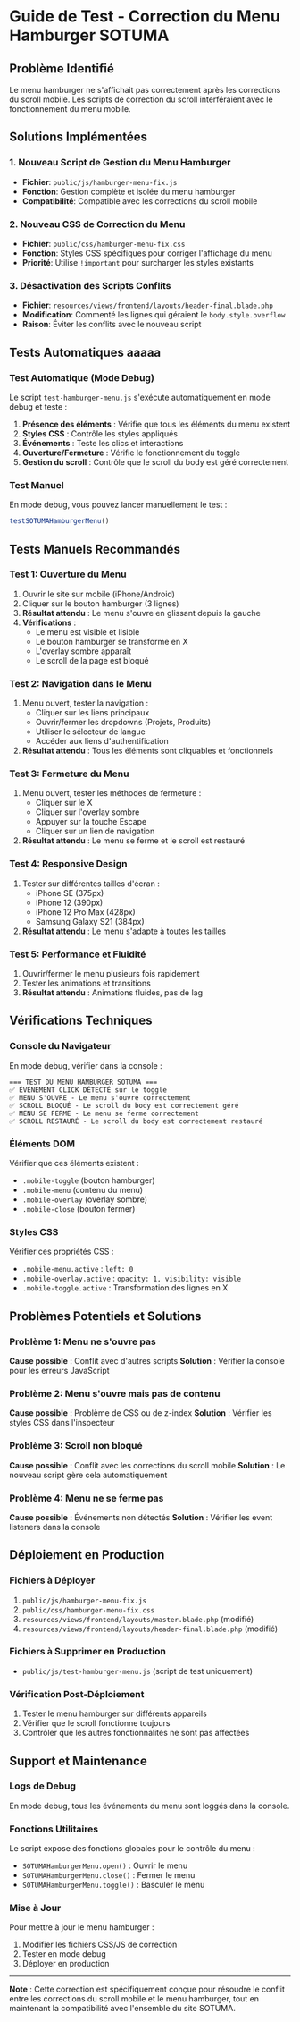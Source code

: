 # Guide de Test - Correction du Menu Hamburger SOTUMA

## Problème Identifié
Le menu hamburger ne s'affichait pas correctement après les corrections du scroll mobile. Les scripts de correction du scroll interféraient avec le fonctionnement du menu mobile.

## Solutions Implémentées

### 1. Nouveau Script de Gestion du Menu Hamburger
- **Fichier**: `public/js/hamburger-menu-fix.js`
- **Fonction**: Gestion complète et isolée du menu hamburger
- **Compatibilité**: Compatible avec les corrections du scroll mobile

### 2. Nouveau CSS de Correction du Menu
- **Fichier**: `public/css/hamburger-menu-fix.css`
- **Fonction**: Styles CSS spécifiques pour corriger l'affichage du menu
- **Priorité**: Utilise `!important` pour surcharger les styles existants

### 3. Désactivation des Scripts Conflits
- **Fichier**: `resources/views/frontend/layouts/header-final.blade.php`
- **Modification**: Commenté les lignes qui géraient le `body.style.overflow`
- **Raison**: Éviter les conflits avec le nouveau script

## Tests Automatiques aaaaa

### Test Automatique (Mode Debug)
Le script `test-hamburger-menu.js` s'exécute automatiquement en mode debug et teste :

1. **Présence des éléments** : Vérifie que tous les éléments du menu existent
2. **Styles CSS** : Contrôle les styles appliqués
3. **Événements** : Teste les clics et interactions
4. **Ouverture/Fermeture** : Vérifie le fonctionnement du toggle
5. **Gestion du scroll** : Contrôle que le scroll du body est géré correctement

### Test Manuel
En mode debug, vous pouvez lancer manuellement le test :
```javascript
testSOTUMAHamburgerMenu()
```

## Tests Manuels Recommandés

### Test 1: Ouverture du Menu
1. Ouvrir le site sur mobile (iPhone/Android)
2. Cliquer sur le bouton hamburger (3 lignes)
3. **Résultat attendu** : Le menu s'ouvre en glissant depuis la gauche
4. **Vérifications** :
   - Le menu est visible et lisible
   - Le bouton hamburger se transforme en X
   - L'overlay sombre apparaît
   - Le scroll de la page est bloqué

### Test 2: Navigation dans le Menu
1. Menu ouvert, tester la navigation :
   - Cliquer sur les liens principaux
   - Ouvrir/fermer les dropdowns (Projets, Produits)
   - Utiliser le sélecteur de langue
   - Accéder aux liens d'authentification
2. **Résultat attendu** : Tous les éléments sont cliquables et fonctionnels

### Test 3: Fermeture du Menu
1. Menu ouvert, tester les méthodes de fermeture :
   - Cliquer sur le X
   - Cliquer sur l'overlay sombre
   - Appuyer sur la touche Escape
   - Cliquer sur un lien de navigation
2. **Résultat attendu** : Le menu se ferme et le scroll est restauré

### Test 4: Responsive Design
1. Tester sur différentes tailles d'écran :
   - iPhone SE (375px)
   - iPhone 12 (390px)
   - iPhone 12 Pro Max (428px)
   - Samsung Galaxy S21 (384px)
2. **Résultat attendu** : Le menu s'adapte à toutes les tailles

### Test 5: Performance et Fluidité
1. Ouvrir/fermer le menu plusieurs fois rapidement
2. Tester les animations et transitions
3. **Résultat attendu** : Animations fluides, pas de lag

## Vérifications Techniques

### Console du Navigateur
En mode debug, vérifier dans la console :
```
=== TEST DU MENU HAMBURGER SOTUMA ===
✅ ÉVÉNEMENT CLICK DÉTECTÉ sur le toggle
✅ MENU S'OUVRE - Le menu s'ouvre correctement
✅ SCROLL BLOQUÉ - Le scroll du body est correctement géré
✅ MENU SE FERME - Le menu se ferme correctement
✅ SCROLL RESTAURÉ - Le scroll du body est correctement restauré
```

### Éléments DOM
Vérifier que ces éléments existent :
- `.mobile-toggle` (bouton hamburger)
- `.mobile-menu` (contenu du menu)
- `.mobile-overlay` (overlay sombre)
- `.mobile-close` (bouton fermer)

### Styles CSS
Vérifier ces propriétés CSS :
- `.mobile-menu.active` : `left: 0`
- `.mobile-overlay.active` : `opacity: 1, visibility: visible`
- `.mobile-toggle.active` : Transformation des lignes en X

## Problèmes Potentiels et Solutions

### Problème 1: Menu ne s'ouvre pas
**Cause possible** : Conflit avec d'autres scripts
**Solution** : Vérifier la console pour les erreurs JavaScript

### Problème 2: Menu s'ouvre mais pas de contenu
**Cause possible** : Problème de CSS ou de z-index
**Solution** : Vérifier les styles CSS dans l'inspecteur

### Problème 3: Scroll non bloqué
**Cause possible** : Conflit avec les corrections du scroll mobile
**Solution** : Le nouveau script gère cela automatiquement

### Problème 4: Menu ne se ferme pas
**Cause possible** : Événements non détectés
**Solution** : Vérifier les event listeners dans la console

## Déploiement en Production

### Fichiers à Déployer
1. `public/js/hamburger-menu-fix.js`
2. `public/css/hamburger-menu-fix.css`
3. `resources/views/frontend/layouts/master.blade.php` (modifié)
4. `resources/views/frontend/layouts/header-final.blade.php` (modifié)

### Fichiers à Supprimer en Production
- `public/js/test-hamburger-menu.js` (script de test uniquement)

### Vérification Post-Déploiement
1. Tester le menu hamburger sur différents appareils
2. Vérifier que le scroll fonctionne toujours
3. Contrôler que les autres fonctionnalités ne sont pas affectées

## Support et Maintenance

### Logs de Debug
En mode debug, tous les événements du menu sont loggés dans la console.

### Fonctions Utilitaires
Le script expose des fonctions globales pour le contrôle du menu :
- `SOTUMAHamburgerMenu.open()` : Ouvrir le menu
- `SOTUMAHamburgerMenu.close()` : Fermer le menu
- `SOTUMAHamburgerMenu.toggle()` : Basculer le menu

### Mise à Jour
Pour mettre à jour le menu hamburger :
1. Modifier les fichiers CSS/JS de correction
2. Tester en mode debug
3. Déployer en production

---

**Note** : Cette correction est spécifiquement conçue pour résoudre le conflit entre les corrections du scroll mobile et le menu hamburger, tout en maintenant la compatibilité avec l'ensemble du site SOTUMA.
